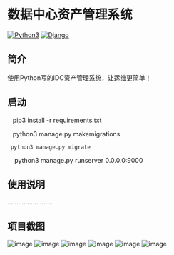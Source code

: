 # 数据中心资产管理系统

[![Python3](https://img.shields.io/badge/python-3.6-green.svg?style=plastic)](https://www.python.org/)
[![Django](https://img.shields.io/badge/django-1.11-brightgreen.svg?style=plastic)](https://www.djangoproject.com/)

## 简介
使用Python写的IDC资产管理系统，让运维更简单！

## 启动
    pip3 install -r requirements.txt  
    
    python3 manage.py makemigrations

     python3 manage.py migrate
  
   python3 manage.py runserver 0.0.0.0:9000
## 使用说明
  .........................
  
## 项目截图
 ![image](https://github.com/xiaojie0202/IDC_Manage/blob/master/png/%E9%A6%96%E9%A1%B5.png)
 ![image](https://github.com/xiaojie0202/IDC_Manage/blob/master/png/%E9%A6%96%E9%A1%B5%E6%97%A5%E5%BF%97%E9%83%A8%E5%88%86.png)
 ![image](https://github.com/xiaojie0202/IDC_Manage/blob/master/png/%E8%AE%BE%E5%A4%87%E7%AE%A1%E7%90%86.png)
 ![image](https://github.com/xiaojie0202/IDC_Manage/blob/master/png/%E7%AB%AF%E5%8F%A3%E4%BA%92%E8%81%94.png)
 ![image](https://github.com/xiaojie0202/IDC_Manage/blob/master/png/%E5%AE%A2%E6%88%B7%E8%B5%84%E4%BA%A7%E4%BF%A1%E6%81%AF.png)
 ![image](https://github.com/xiaojie0202/IDC_Manage/blob/master/png/%E5%90%8E%E5%8F%B0%E7%AE%A1%E7%90%86%E9%A1%B5%E9%9D%A2.png)




